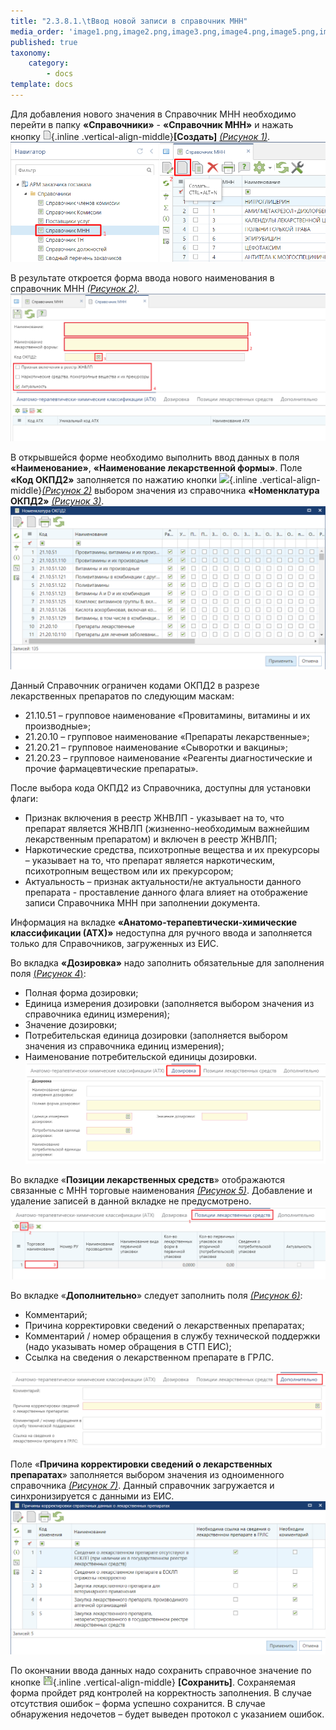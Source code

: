 ```yaml
---
title: "2.3.8.1.\tВвод новой записи в справочник МНН"
media_order: 'image1.png,image2.png,image3.png,image4.png,image5.png,image6.png,image7.png,new.png,save.png'
published: true
taxonomy:
    category:
        - docs
template: docs
---
```


Для добавления нового значения в Справочник МНН необходимо перейти в папку **«Справочники»** - **«Справочник МНН»** и нажать кнопку ![](new.png){.inline .vertical-align-middle}**[Создать]** *[(Рисунок 1)](#ris-01)*.
![](image1.png?id=ris-01)

В результате откроется форма ввода нового наименования в справочник МНН *[(Рисунок 2)](#ris-02)*.
![](image2.png?id=ris-02)

В открывшейся форме необходимо выполнить ввод данных в поля **«Наименование»**, **«Наименование лекарственной формы»**. Поле **«Код ОКПД2»** заполняется по нажатию кнопки ![](3point.png){.inline .vertical-align-middle}*[(Рисунок 2)](#ris-02)* выбором значения из справочника **«Номенклатура ОКПД2»** *[(Рисунок 3)](#ris-03)*.
![](image3.png?id=ris-03)

Данный Справочник ограничен кодами ОКПД2 в разрезе лекарственных препаратов по следующим маскам:
* 21.10.51 – групповое наименование «Провитамины, витамины и их производные»;
* 21.20.10 – групповое наименование «Препараты лекарственные»;
* 21.20.21 – групповое наименование «Сыворотки и вакцины»;
* 21.20.23 – групповое наименование «Реагенты диагностические и прочие фармацевтические препараты».

После выбора кода ОКПД2 из Справочника, доступны для установки флаги: 
* Признак включения в реестр ЖНВЛП - указывает на то, что препарат является ЖНВЛП (жизненно-необходимым важнейшим лекарственным препаратом) и включен в реестр ЖНВЛП;
* Наркотические средства, психотропные вещества и их прекурсоры – указывает на то, что препарат является наркотическим, психотропным веществом или их прекурсором;
* Актуальность – признак актуальности/не актуальности данного препарата - проставление данного флага влияет на отображение записи Справочника МНН при заполнении документа.

Информация на вкладке **«Анатомо-терапевтически-химические классификации (АТХ)»** недоступна для ручного ввода и заполняется только для Справочников, загруженных из ЕИС.

Во вкладка **«Дозировка»** надо заполнить обязательные для заполнения поля [(*Рисунок 4*)](#ris-04):
* Полная форма дозировки;
* Единица измерения дозировки (заполняется выбором значения из справочника единиц измерения);
* Значение дозировки;
* Потребительская единица дозировки (заполняется выбором значения из справочника единиц измерения);
* Наименование потребительской единицы дозировки.
![](image4.png?id=ris-04)

Во вкладке «**Позиции лекарственных средств**» отображаются связанные с МНН торговые наименования *[(Рисунок 5)](#ris-05)*. Добавление и удаление записей в данной вкладке не предусмотрено.
![](image5.png?id=ris-05)

Во вкладке «**Дополнительно**» следует заполнить поля *[(Рисунок 6)](#ris-06)*:
-   Комментарий;
-   Причина корректировки сведений о лекарственных препаратах;
-   Комментарий / номер обращения в службу технической поддержки (надо указывать номер обращения в СТП ЕИС);
-   Ссылка на сведения о лекарственном препарате в ГРЛС.

![](image6.png?id=ris-06)

Поле «**Причина корректировки сведений о лекарственных препаратах**» заполняется выбором значения из одноименного справочника *[(Рисунок 7)](#ris-07)*. Данный справочник загружается и синхронизируется с данными из ЕИС.
![](image7.png?id=ris-07)

По окончании ввода данных надо сохранить справочное значение по кнопке ![](save.png){.inline .vertical-align-middle} **[Сохранить]**. Сохраняемая форма пройдет ряд контролей на корректность заполнения. В случае отсутствия ошибок – форма успешно сохранится. В случае обнаружения недочетов – будет выведен протокол с указанием ошибок.